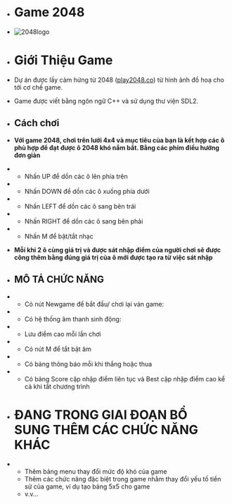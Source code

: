 - # Game 2048
- ![2048logo](https://github.com/user-attachments/assets/bad9bd41-eb55-4998-a7b6-9e28885ee010)

- # Giới Thiệu Game
- Dự án được lấy cảm hứng từ 2048 ([play2048.co](https://play2048.co/)) từ hình ảnh đồ hoạ cho tới cơ chế game.
- Game được viết bằng ngôn ngữ C++ và sử dụng thư viện SDL2.

- ## Cách chơi
- **Với game 2048, chơi trên lưới 4x4 và mục tiêu của bạn là kết hợp các ô phù hợp để đạt được ô 2048 khó nắm bắt. Bằng các phím điều hướng đơn giản**

- + Nhấn UP để dồn các ô lên phía trên
- + Nhấn DOWN để dồn các ô xuống phía dưới
- + Nhấn LEFT để dồn các ô sang bên trái
- + Nhấn RIGHT để dồn các ô sang bên phải
- + Nhấn M để bật/tắt nhạc

- **Mỗi khi 2 ô cùng giá trị và được sát nhập điểm của người chơi sẽ được công thêm bằng đúng giá trị của ô mới được tạo ra từ việc sát nhập**

- ## MÔ TẢ CHỨC NĂNG

- + Có nút Newgame để bắt đầu/ chơi lại ván game:
- + Có hệ thống âm thanh sinh động:
- + Lưu điểm cao  mỗi lần chơi
- + Có nút M để tắt bật âm
- + Có bảng thông báo mỗi khi thắng hoặc thua
- + Có bảng Score cập nhập điểm liên tục và Best cập nhập điểm cao kể cả khi tắt chương trình
 
- # **ĐANG TRONG GIAI ĐOẠN BỔ SUNG THÊM CÁC CHỨC NĂNG KHÁC**

- + Thêm bảng menu thay đổi mức độ khó của game
  + Thêm các chức năng đặc biệt trong game nhằm thay đổi yếu tố tiền sử của game, ví dụ tạo bảng 5x5 cho game
  + v.v...
